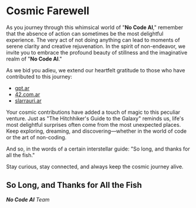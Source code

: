 # Cosmic Farewell

As you journey through this whimsical world of "**No Code AI**," remember that the absence of action can sometimes be the most delightful experience. The very act of not doing anything can lead to moments of serene clarity and creative rejuvenation. In the spirit of non-endeavor, we invite you to embrace the profound beauty of stillness and the imaginative realm of "**No Code AI**."

As we bid you adieu, we extend our heartfelt gratitude to those who have contributed to this journey:

- [gpt.ar](https://gpt.ar)
- [42.com.ar](https://42.com.ar)
- [slarrauri.ar](https://slarrauri.ar)

Your cosmic contributions have added a touch of magic to this peculiar venture. Just as "The Hitchhiker's Guide to the Galaxy" reminds us, life's most delightful surprises often come from the most unexpected places. Keep exploring, dreaming, and discovering—whether in the world of code or the art of non-coding.

And so, in the words of a certain interstellar guide: "So long, and thanks for all the fish."

Stay curious, stay connected, and always keep the cosmic journey alive.

## So Long, and Thanks for All the Fish

***No Code AI** Team*